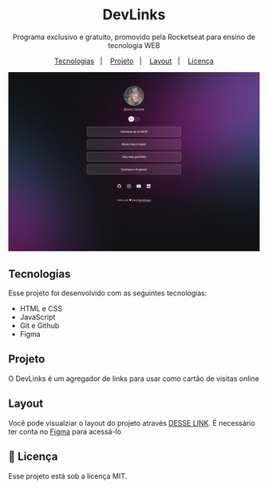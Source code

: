 <h1 align='center'>DevLinks</h1>

<p align='center'>Programa exclusivo e gratuito, promovido pela Rocketseat para ensino de tecnologia WEB </p>

<p align='center'> 
  <a href='#-tecnologias'>Tecnologias</a>&nbsp;&nbsp;&nbsp;|&nbsp;&nbsp;&nbsp;
  <a href='#-prjeto'>Projeto</a>&nbsp;&nbsp;&nbsp;|&nbsp;&nbsp;&nbsp;
  <a href='#-layout'>Layout</a>&nbsp;&nbsp;&nbsp;|&nbsp;&nbsp;&nbsp;
  <a href='#-memo-linceça'>Licença</a>
</p>

<p align='center'>
  <img alt='projeto DevLinks' src='.github/preview.jpg'>
</p>

## Tecnologias

Esse projeto foi desenvolvido com as seguintes tecnologias:
- HTML e CSS
- JavaScript
- Git e Github
- Figma

## Projeto

O DevLinks é um agregador de links para usar como cartão de visitas online

## Layout

Você pode visualziar o layout do projeto através [DESSE LINK](https://figma.com). É necessário ter conta no [Figma](https://figma.com) para acessá-lo

## :memo: Licença

Esse projeto está sob a licença MIT.

